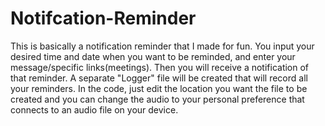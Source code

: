 # Notifcation-Reminder
This is basically a notification reminder that I made for fun. You input your desired time and date when you want to be reminded, and enter your message/specific links(meetings). Then you will receive a notification of that reminder. A separate "Logger" file will be created that will record all your reminders. In the code, just edit the location you want the file to be created and you can change the audio to your personal preference that connects to an audio file on your device.
